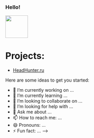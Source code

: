 ### Hello! 

<img src="https://user-images.githubusercontent.com/110921807/187745592-14e51cd5-4bd3-45e4-9c28-75872390ba46.gif" width="70">

# Projects:

* [HeadHunter.ru ](https://github.com/DariaSmit/AUTO-1RU.HeadHunter)



Here are some ideas to get you started:

- 🔭 I’m currently working on ...
- 🌱 I’m currently learning ...
- 👯 I’m looking to collaborate on ...
- 🤔 I’m looking for help with ...
- 💬 Ask me about ...
- 📫 How to reach me: ...
- 😄 Pronouns: ...
- ⚡ Fun fact: ...
-->
<img src="https://komarev.com/ghpvc/?username=DariaSmit&style=flat-square&color=blue" alt=""/>
